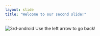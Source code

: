 ```yaml
---
layout: slide
title: "Welcome to our second slide!"
---
```

![3rd-android](https://user-images.githubusercontent.com/112025539/186553376-0f9b64e4-8676-40a2-8d36-ac33eac1cec3.jpg)
Use the left arrow to go back!
